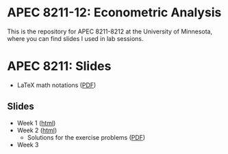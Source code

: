 # APEC 8211-12: Econometric Analysis
This is the repository for APEC 8211-8212 at the University of Minnesota, where you can find slides I used in lab sessions.

# APEC 8211: Slides
+ LaTeX math notations ([PDF](https://shunkei3.github.io/apec8211-8212/Demonstration/Demonstration.pdf))

## Slides
+ Week 1 ([html](https://shunkei3.github.io/apec8211-8212/Recitation/rec1/recitation1_slides.html))
+ Week 2 ([html](https://shunkei3.github.io/apec8211-8212/Recitation/rec2/recitation2_slides.html))
	* Solutions for the exercise problems ([PDF](https://shunkei3.github.io/apec8211-8212/Recitation/rec2/rec2_exericise_solutions.pdf))
+ Week 3